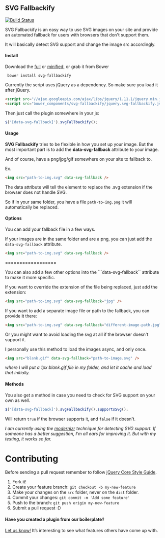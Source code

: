 ## SVG Fallbackify

[![Build Status](https://travis-ci.org/seethroughtrees/svg-fallbackify.svg?branch=master)](https://travis-ci.org/seethroughtrees/svg-fallbackify)

SVG Fallbackify is an easy way to use SVG images on your site and provide an automated
fallback for users with browsers that don't support them.

It will basically detect SVG support and change the image src accordingly.

#### Install

Download the [full](https://github.com/seethroughtrees/svg-fallbackify/blob/master/dist/jquery.svg-fallbackify.js) or [minified](https://github.com/seethroughtrees/svg-fallbackify/blob/master/dist/jquery.svg-fallbackify.min.js), or grab it from Bower

``` bower install svg-fallbackify```

Currently the script uses jQuery as a dependency.  So make sure you load it after
jQuery.

``` html
<script src="//ajax.googleapis.com/ajax/libs/jquery/1.11.1/jquery.min.js"></script>
<script src="bower_components/svg-fallbackify/jquery.svg-fallbackify.js"></script>
```

Then just call the plugin somewhere in your js:

``` javascript
$('[data-svg-fallback]').svgFallbackify();
```

#### Usage

**SVG Fallbackify** tries to be flexible in how you set up your image.  But the
most important part is to add the **data-svg-fallback** attribute to your image.

And of course, have a png/jpg/gif somewhere on your site to fallback to.

Ex.

``` html
<img src="path-to-img.svg" data-svg-fallback />
```

The data attribute will tell the element to replace the .svg extension if the
browser does not handle SVG.

So if in your same folder, you have a file ```path-to-img.png``` it will automatically
be replaced.

#### Options

You can add your fallback file in a few ways.

If your images are in the same folder and are a png, you can just add the ```data-svg-fallback``` attribute.

``` html
<img src="path-to-img.svg" data-svg-fallback />
```

==================

You can also add a few other options into the ```data-svg-fallback`` attribute to make it more specific.

If you want to override the extension of the file being replaced, just add the extension:

``` html
<img src="path-to-img.svg" data-svg-fallback="jpg" />
```

If you want to add a separate image file or path to the fallback, you can provide it there:

``` html
<img src="path-to-img.svg" data-svg-fallback="different-image-path.jpg" />
```

Or you might want to avoid loading the svg at all if the browser doesn't support it.

I personally use this method to load the images async, and only once.

``` html
<img src="blank.gif" data-svg-fallback="path-to-image.svg" />
```

*where I will put a 1px *blank.gif* file in my folder, and let it cache and load that initially.*

#### Methods

You also get a method in case you need to check for SVG support on your own as well.

```javascript
$('[data-svg-fallback]').svgFallbackify().supportsSvg();
```

Will return ```true``` if the browser supports it, and ```false``` if it doesn't.

*I am currently using the [modernizr](http://modernizr.com/) technique for detecting SVG support.
If someone has a better suggestion, I'm all ears for improving it.  But with my testing, it works so far.*



# Contributing

Before sending a pull request remember to follow [jQuery Core Style Guide](http://contribute.jquery.org/style-guide/js/).

1. Fork it!
2. Create your feature branch: `git checkout -b my-new-feature`
3. Make your changes on the `src` folder, never on the `dist` folder.
4. Commit your changes: `git commit -m 'Add some feature'`
5. Push to the branch: `git push origin my-new-feature`
6. Submit a pull request :D

#### Have you created a plugin from our boilerplate?

[Let us know!](https://github.com/jquery-boilerplate/boilerplate/wiki/Sites) It’s interesting to see what features others have come up with.

